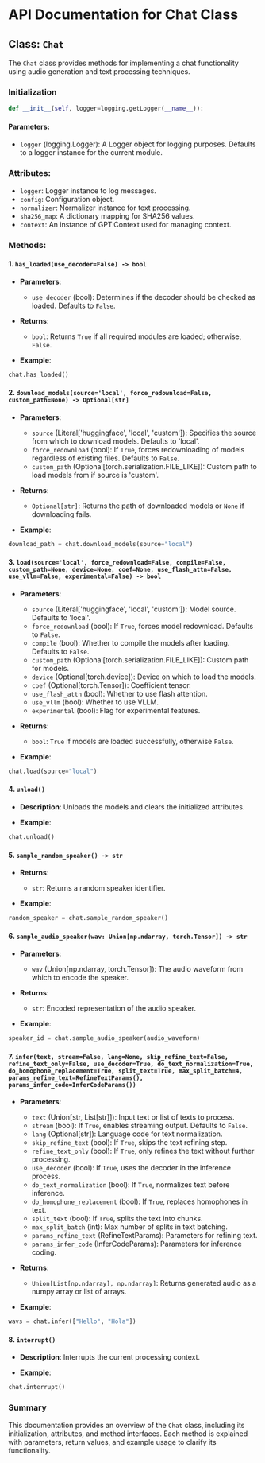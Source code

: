 # API Documentation for Chat Class

## Class: `Chat`
The `Chat` class provides methods for implementing a chat functionality using audio generation and text processing techniques.

### Initialization
```python
def __init__(self, logger=logging.getLogger(__name__)):
```
#### Parameters:
- `logger` (logging.Logger): A Logger object for logging purposes. Defaults to a logger instance for the current module.

### Attributes:
- `logger`: Logger instance to log messages.
- `config`: Configuration object.
- `normalizer`: Normalizer instance for text processing.
- `sha256_map`: A dictionary mapping for SHA256 values.
- `context`: An instance of GPT.Context used for managing context.

### Methods:

#### 1. `has_loaded(use_decoder=False) -> bool`
- **Parameters**:
  - `use_decoder` (bool): Determines if the decoder should be checked as loaded. Defaults to `False`.
  
- **Returns**: 
  - `bool`: Returns `True` if all required modules are loaded; otherwise, `False`.

- **Example**:
```python
chat.has_loaded()
```

#### 2. `download_models(source='local', force_redownload=False, custom_path=None) -> Optional[str]`
- **Parameters**:
  - `source` (Literal['huggingface', 'local', 'custom']): Specifies the source from which to download models. Defaults to 'local'.
  - `force_redownload` (bool): If `True`, forces redownloading of models regardless of existing files. Defaults to `False`.
  - `custom_path` (Optional[torch.serialization.FILE_LIKE]): Custom path to load models from if source is 'custom'.
  
- **Returns**:
  - `Optional[str]`: Returns the path of downloaded models or `None` if downloading fails.

- **Example**:
```python
download_path = chat.download_models(source="local")
```

#### 3. `load(source='local', force_redownload=False, compile=False, custom_path=None, device=None, coef=None, use_flash_attn=False, use_vllm=False, experimental=False) -> bool`
- **Parameters**:
  - `source` (Literal['huggingface', 'local', 'custom']): Model source. Defaults to 'local'.
  - `force_redownload` (bool): If `True`, forces model redownload. Defaults to `False`.
  - `compile` (bool): Whether to compile the models after loading. Defaults to `False`.
  - `custom_path` (Optional[torch.serialization.FILE_LIKE]): Custom path for models.
  - `device` (Optional[torch.device]): Device on which to load the models.
  - `coef` (Optional[torch.Tensor]): Coefficient tensor.
  - `use_flash_attn` (bool): Whether to use flash attention.
  - `use_vllm` (bool): Whether to use VLLM.
  - `experimental` (bool): Flag for experimental features.
  
- **Returns**:
  - `bool`: `True` if models are loaded successfully, otherwise `False`.

- **Example**:
```python
chat.load(source="local")
```

#### 4. `unload()`
- **Description**: Unloads the models and clears the initialized attributes.

- **Example**:
```python
chat.unload()
```

#### 5. `sample_random_speaker() -> str`
- **Returns**:
  - `str`: Returns a random speaker identifier.

- **Example**:
```python
random_speaker = chat.sample_random_speaker()
```

#### 6. `sample_audio_speaker(wav: Union[np.ndarray, torch.Tensor]) -> str`
- **Parameters**:
  - `wav` (Union[np.ndarray, torch.Tensor]): The audio waveform from which to encode the speaker.
  
- **Returns**:
  - `str`: Encoded representation of the audio speaker.

- **Example**:
```python
speaker_id = chat.sample_audio_speaker(audio_waveform)
```

#### 7. `infer(text, stream=False, lang=None, skip_refine_text=False, refine_text_only=False, use_decoder=True, do_text_normalization=True, do_homophone_replacement=True, split_text=True, max_split_batch=4, params_refine_text=RefineTextParams(), params_infer_code=InferCodeParams())`
- **Parameters**:
  - `text` (Union[str, List[str]]): Input text or list of texts to process.
  - `stream` (bool): If `True`, enables streaming output. Defaults to `False`.
  - `lang` (Optional[str]): Language code for text normalization.
  - `skip_refine_text` (bool): If `True`, skips the text refining step.
  - `refine_text_only` (bool): If `True`, only refines the text without further processing.
  - `use_decoder` (bool): If `True`, uses the decoder in the inference process.
  - `do_text_normalization` (bool): If `True`, normalizes text before inference.
  - `do_homophone_replacement` (bool): If `True`, replaces homophones in text.
  - `split_text` (bool): If `True`, splits the text into chunks.
  - `max_split_batch` (int): Max number of splits in text batching.
  - `params_refine_text` (RefineTextParams): Parameters for refining text.
  - `params_infer_code` (InferCodeParams): Parameters for inference coding.
  
- **Returns**:
  - `Union[List[np.ndarray], np.ndarray]`: Returns generated audio as a numpy array or list of arrays.

- **Example**:
```python
wavs = chat.infer(["Hello", "Hola"])
```

#### 8. `interrupt()`
- **Description**: Interrupts the current processing context.

- **Example**:
```python
chat.interrupt()
```

### Summary
This documentation provides an overview of the `Chat` class, including its initialization, attributes, and method interfaces. Each method is explained with parameters, return values, and example usage to clarify its functionality.